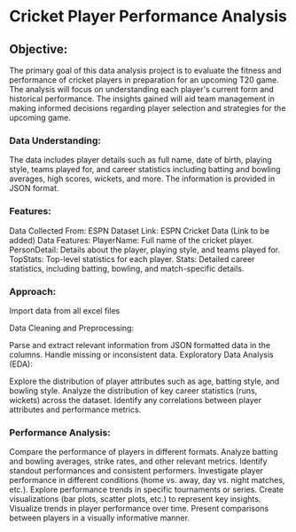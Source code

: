 # Cricket Player Performance Analysis

## Objective:

The primary goal of this data analysis project is to evaluate the fitness and performance of cricket players in preparation for an upcoming T20 game. The analysis will focus on understanding each player's current form and historical performance. The insights gained will aid team management in making informed decisions regarding player selection and strategies for the upcoming game.

### Data Understanding:

The data includes player details such as full name, date of birth, playing style, teams played for, and career statistics including batting and bowling averages, high scores, wickets, and more. The information is provided in JSON format.

### Features:

Data Collected From: ESPN
Dataset Link: ESPN Cricket Data (Link to be added)
Data Features:
PlayerName: Full name of the cricket player.
PersonDetail: Details about the player, playing style, and teams played for.
TopStats: Top-level statistics for each player.
Stats: Detailed career statistics, including batting, bowling, and match-specific details.

### Approach:

Import data from all excel files

Data Cleaning and Preprocessing:

Parse and extract relevant information from JSON formatted data in the columns.
Handle missing or inconsistent data.
Exploratory Data Analysis (EDA):

Explore the distribution of player attributes such as age, batting style, and bowling style.
Analyze the distribution of key career statistics (runs, wickets) across the dataset.
Identify any correlations between player attributes and performance metrics.

### Performance Analysis:

Compare the performance of players in different formats.
Analyze batting and bowling averages, strike rates, and other relevant metrics.
Identify standout performances and consistent performers.
Investigate player performance in different conditions (home vs. away, day vs. night matches, etc.).
Explore performance trends in specific tournaments or series.
Create visualizations (bar plots, scatter plots, etc.) to represent key insights.
Visualize trends in player performance over time.
Present comparisons between players in a visually informative manner.


